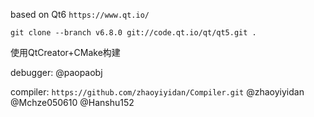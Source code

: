 based on Qt6
```https://www.qt.io/```

```
git clone --branch v6.8.0 git://code.qt.io/qt/qt5.git .
```

使用QtCreator+CMake构建


debugger: @paopaobj

compiler: ```https://github.com/zhaoyiyidan/Compiler.git```
@zhaoyiyidan
@Mchze050610
@Hanshu152
